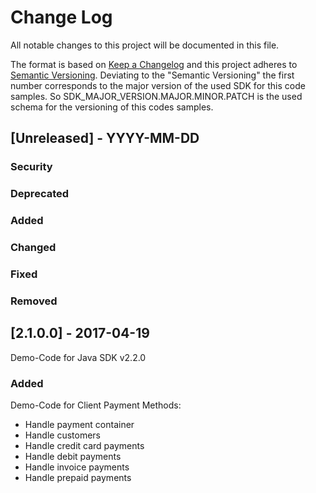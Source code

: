 # Change Log
All notable changes to this project will be documented in this file.

The format is based on [Keep a Changelog](http://keepachangelog.com/)
and this project adheres to [Semantic Versioning](http://semver.org/).
Deviating to the "Semantic Versioning" the first number corresponds to the major version of the used SDK for this code
samples. So SDK_MAJOR_VERSION.MAJOR.MINOR.PATCH is the used schema for the versioning of this codes samples. 

## [Unreleased] - YYYY-MM-DD

### Security

### Deprecated

### Added

### Changed

### Fixed

### Removed

## [2.1.0.0] - 2017-04-19
Demo-Code for Java SDK v2.2.0

### Added
Demo-Code for Client Payment Methods:
- Handle payment container
- Handle customers
- Handle credit card payments
- Handle debit payments
- Handle invoice payments
- Handle prepaid payments